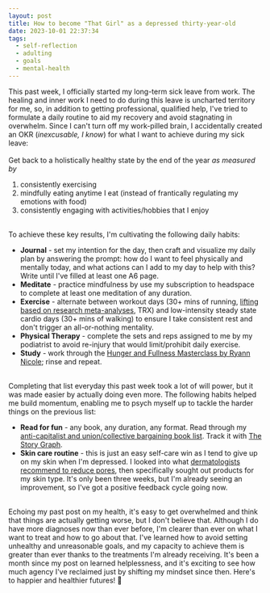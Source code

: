 ```yaml
---
layout: post
title: How to become "That Girl" as a depressed thirty-year-old
date: 2023-10-01 22:37:34
tags:
  - self-reflection
  - adulting
  - goals
  - mental-health
---
```

This past week, I officially started my long-term sick leave from work. The healing and inner work I need to do during this leave is uncharted territory for me, so, in addition to getting professional, qualified help, I've tried to formulate a daily routine to aid my recovery and avoid stagnating in overwhelm.<!--excerpt--> Since I can't turn off my work-pilled brain, I accidentally created an OKR (<i>inexcusable, I know</i>) for what I want to achieve during my sick leave: 
<br>
<br>
Get back to a holistically healthy state by the end of the year *as measured by* 
<ol>
	<li>consistently exercising</li>
	<li>mindfully eating anytime I eat (instead of frantically regulating my emotions with food)</li>
	<li>consistently engaging with activities/hobbies that I enjoy</li>
</ol>
<br>
To achieve these key results, I'm cultivating the following daily habits:
<ul>
	<li><b>Journal</b> - set my intention for the day, then craft and visualize my daily plan by answering the prompt: how do I want to feel physically and mentally today, and what actions can I add to my day to help with this? Write until I've filled at least one A6 page.</li>
	<li><b>Meditate</b> - practice mindfulness by use my subscription to headspace to complete at least one meditation of any duration.</li>
	<li><b>Exercise</b> - alternate between workout days (30+ mins of running, <a target="_blank" href="https://www.youtube.com/watch?v=5JmWguyvu7Y&list=PLXFVbuJY5qGpFzJ7i-AhREynwF7VdUFUy">lifting based on research meta-analyses</a>, TRX) and low-intensity steady state cardio days (30+ mins of walking) to ensure I take consistent rest and don't trigger an all-or-nothing mentality.</li>
	<li><b>Physical Therapy</b> - complete the sets and reps assigned to me by my podiatrist to avoid re-injury that would limit/prohibit daily exercise.</li>
	<li><b>Study</b> - work through the <a target="_blank" href="https://itsryannnicole.com/hfm">Hunger and Fullness Masterclass by Ryann Nicole</a>; rinse and repeat. </li>
</ul>
<br>
Completing that list everyday this past week took a lot of will power, but it was made easier by actually doing even more. The following habits helped me build momentum, enabling me to psych myself up to tackle the harder things on the previous list:
<ul>
	<li><b>Read for fun</b> - any book, any duration, any format. Read through my <a target="_blank" href="https://cutie.city/@lostletters/111160178171394271">anti-capitalist and union/collective bargaining book list</a>. Track it with <a target="_blank" href="https://app.thestorygraph.com/profile/lostletters">The Story Graph</a>. </li>
<li><b>Skin care routine</b> - this is just an easy self-care win as I tend to give up on my skin when I'm depressed. I looked into what <a target="_blank" href="https://www.youtube.com/watch?v=loUjg47Osoc">dermatologists recommend to reduce pores</a>, then specifically sought out products for my skin type. It's only been three weeks, but I'm already seeing an improvement, so I've got a positive feedback cycle going now. </li>
</ul>
<br>
Echoing my past post on my health, it's easy to get overwhelmed and think that things are actually getting worse, but I don't believe that. Although I do have more diagnoses now than ever before, I'm clearer than ever on what I want to treat and how to go about that. I've learned how to avoid setting unhealthy and unreasonable goals, and my capacity to achieve them is greater than ever thanks to the treatments I'm already receiving. It's been a month since my post on learned helplessness, and it's exciting to see how much agency I've reclaimed just by shifting my mindset since then. Here's to happier and healthier futures! 🥂